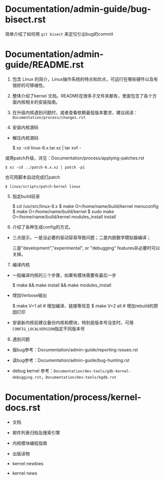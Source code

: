 # Documentation/admin-guide/bug-bisect.rst

简单介绍了如何用 `git bisect` 来定位引出bug的commit

# Documentation/admin-guide/README.rst

1. 包含 Linux 的简介，Linux操作系统的特点和优点，可运行在哪些硬件以及有很好的可移植性。

2. 整体介绍了kernel 文档。README在很多子文件夹都有，里面包含了各个方面内核相关的安装指南。

3. 在升级内核遇到问题时，或者查看依赖最低版本要求，建议阅读：`Documentation/process/changes.rst`

4. 安装内核源码

- 解压内核源码

	$ xz -cd linux-6.x.tar.xz | tar xvf -

或用patch升级，详见：Documentation/process/applying-patches.rst

	$ xz -cd ../patch-6.x.xz | patch -p1

也可用脚本自动完成打patch

	$ linux/scripts/patch-kernel linux

5. 指定build目录

	$ cd /usr/src/linux-6.x
	$ make O=/home/name/build/kernel menuconfig
	$ make O=/home/name/build/kernel
	$ sudo make O=/home/name/build/kernel modules_install install

6. 介绍了各种生成config的方式。

- 三点提示，一是没必要的驱动容易导致问题；二是内嵌数学模拟器编译；

  三是"development","experimental", or "debugging" features非必要时可以关掉。

7. 编译内核

- 一般编译内核的三个步骤，如果有模块需要有最后一步

	$ make && make install && make modules_install

- 增加Verbose输出

	$ make V=1 all  # 增加编译、链接等信息
	$ make V=2 all  # 增加rebuild的原因打印

- 安装新内核前建议备份内核和模块，特别是版本号没变时。可用`CONFIG_LOCALVERSION`指定不同版本号

8. 遇到问题

- 报bug参考：Documentation/admin-guide/reporting-issues.rst

- 读bug参考：Documentation/admin-guide/bug-hunting.rst

- debug kernel 参考：`Documentation/dev-tools/gdb-kernel-debugging.rst`，`Documentation/dev-tools/kgdb.rst`

# Documentation/process/kernel-docs.rst

- 文档

- 邮件列表归档及搜索引擎

- 内核模块编程指南

- 出版读物

- kernel newbies 

- kernel news
